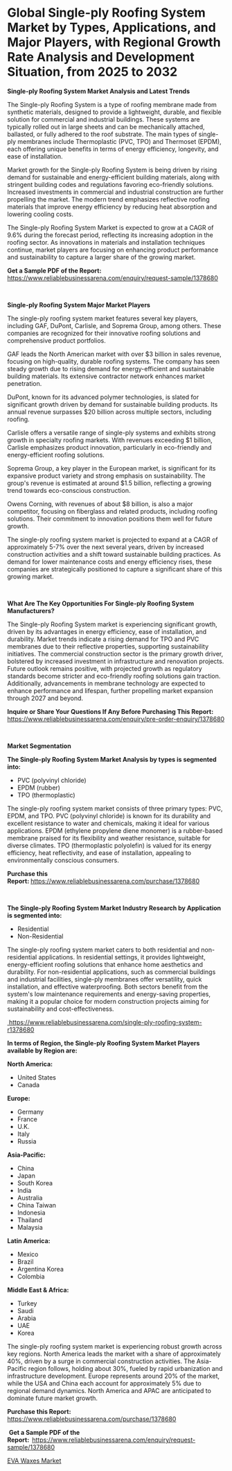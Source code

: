 <p><h1>Global Single-ply Roofing System Market by Types, Applications, and Major Players, with Regional Growth Rate Analysis and Development Situation, from 2025 to 2032</h1></p><p><strong>Single-ply Roofing System Market Analysis and Latest Trends</strong></p>
<p><p>The Single-ply Roofing System is a type of roofing membrane made from synthetic materials, designed to provide a lightweight, durable, and flexible solution for commercial and industrial buildings. These systems are typically rolled out in large sheets and can be mechanically attached, ballasted, or fully adhered to the roof substrate. The main types of single-ply membranes include Thermoplastic (PVC, TPO) and Thermoset (EPDM), each offering unique benefits in terms of energy efficiency, longevity, and ease of installation.</p><p>Market growth for the Single-ply Roofing System is being driven by rising demand for sustainable and energy-efficient building materials, along with stringent building codes and regulations favoring eco-friendly solutions. Increased investments in commercial and industrial construction are further propelling the market. The modern trend emphasizes reflective roofing materials that improve energy efficiency by reducing heat absorption and lowering cooling costs.</p><p>The Single-ply Roofing System Market is expected to grow at a CAGR of 9.6% during the forecast period, reflecting its increasing adoption in the roofing sector. As innovations in materials and installation techniques continue, market players are focusing on enhancing product performance and sustainability to capture a larger share of the growing market.</p></p>
<p><strong>Get a Sample PDF of the Report:&nbsp;</strong> <a href="https://www.reliablebusinessarena.com/enquiry/request-sample/1378680?utm_campaign=2262&utm_medium=2&utm_source=Github&utm_content=ia&utm_term=01022025&utm_id=single-ply-roofing-system">https://www.reliablebusinessarena.com/enquiry/request-sample/1378680</a></p>
<p>&nbsp;</p>
<p><strong>Single-ply Roofing System Major Market Players</strong></p>
<p><p>The single-ply roofing system market features several key players, including GAF, DuPont, Carlisle, and Soprema Group, among others. These companies are recognized for their innovative roofing solutions and comprehensive product portfolios.</p><p>GAF leads the North American market with over $3 billion in sales revenue, focusing on high-quality, durable roofing systems. The company has seen steady growth due to rising demand for energy-efficient and sustainable building materials. Its extensive contractor network enhances market penetration.</p><p>DuPont, known for its advanced polymer technologies, is slated for significant growth driven by demand for sustainable building products. Its annual revenue surpasses $20 billion across multiple sectors, including roofing.</p><p>Carlisle offers a versatile range of single-ply systems and exhibits strong growth in specialty roofing markets. With revenues exceeding $1 billion, Carlisle emphasizes product innovation, particularly in eco-friendly and energy-efficient roofing solutions. </p><p>Soprema Group, a key player in the European market, is significant for its expansive product variety and strong emphasis on sustainability. The group's revenue is estimated at around $1.5 billion, reflecting a growing trend towards eco-conscious construction.</p><p>Owens Corning, with revenues of about $8 billion, is also a major competitor, focusing on fiberglass and related products, including roofing solutions. Their commitment to innovation positions them well for future growth.</p><p>The single-ply roofing system market is projected to expand at a CAGR of approximately 5-7% over the next several years, driven by increased construction activities and a shift toward sustainable building practices. As demand for lower maintenance costs and energy efficiency rises, these companies are strategically positioned to capture a significant share of this growing market.</p></p>
<p>&nbsp;</p>
<p><strong>What Are The Key Opportunities For Single-ply Roofing System Manufacturers?</strong></p>
<p><p>The Single-ply Roofing System market is experiencing significant growth, driven by its advantages in energy efficiency, ease of installation, and durability. Market trends indicate a rising demand for TPO and PVC membranes due to their reflective properties, supporting sustainability initiatives. The commercial construction sector is the primary growth driver, bolstered by increased investment in infrastructure and renovation projects. Future outlook remains positive, with projected growth as regulatory standards become stricter and eco-friendly roofing solutions gain traction. Additionally, advancements in membrane technology are expected to enhance performance and lifespan, further propelling market expansion through 2027 and beyond.</p></p>
<p><strong>Inquire or Share Your Questions If Any Before Purchasing This Report:</strong> <a href="https://www.reliablebusinessarena.com/enquiry/pre-order-enquiry/1378680?utm_campaign=2262&utm_medium=2&utm_source=Github&utm_content=ia&utm_term=01022025&utm_id=single-ply-roofing-system">https://www.reliablebusinessarena.com/enquiry/pre-order-enquiry/1378680</a></p>
<p>&nbsp;</p>
<p><strong>Market Segmentation</strong></p>
<p><strong>The Single-ply Roofing System Market Analysis by types is segmented into:</strong></p>
<p><ul><li>PVC (polyvinyl chloride)</li><li>EPDM (rubber)</li><li>TPO (thermoplastic)</li></ul></p>
<p><p>The single-ply roofing system market consists of three primary types: PVC, EPDM, and TPO. PVC (polyvinyl chloride) is known for its durability and excellent resistance to water and chemicals, making it ideal for various applications. EPDM (ethylene propylene diene monomer) is a rubber-based membrane praised for its flexibility and weather resistance, suitable for diverse climates. TPO (thermoplastic polyolefin) is valued for its energy efficiency, heat reflectivity, and ease of installation, appealing to environmentally conscious consumers.</p></p>
<p><strong>Purchase this Report:&nbsp;</strong><a href="https://www.reliablebusinessarena.com/purchase/1378680?utm_campaign=2262&utm_medium=2&utm_source=Github&utm_content=ia&utm_term=01022025&utm_id=single-ply-roofing-system">https://www.reliablebusinessarena.com/purchase/1378680</a></p>
<p>&nbsp;</p>
<p><strong>The Single-ply Roofing System Market Industry Research by Application is segmented into:</strong></p>
<p><ul><li>Residential</li><li>Non-Residential</li></ul></p>
<p><p>The single-ply roofing system market caters to both residential and non-residential applications. In residential settings, it provides lightweight, energy-efficient roofing solutions that enhance home aesthetics and durability. For non-residential applications, such as commercial buildings and industrial facilities, single-ply membranes offer versatility, quick installation, and effective waterproofing. Both sectors benefit from the system's low maintenance requirements and energy-saving properties, making it a popular choice for modern construction projects aiming for sustainability and cost-effectiveness.</p></p>
<p><a href="https://www.reliablebusinessarena.com/single-ply-roofing-system-r1378680?utm_campaign=2262&utm_medium=2&utm_source=Github&utm_content=ia&utm_term=01022025&utm_id=single-ply-roofing-system">&nbsp;https://www.reliablebusinessarena.com/single-ply-roofing-system-r1378680</a></p>
<p><strong>In terms of Region, the Single-ply Roofing System Market Players available by Region are:</strong></p>
<p>
    <p> <strong> North America: </strong>
        <ul>
            <li>United States</li>
            <li>Canada</li>
        </ul>
        </p> 
    <p> <strong> Europe: </strong>
        <ul>
            <li>Germany</li>
            <li>France</li>
            <li>U.K.</li>
            <li>Italy</li>
            <li>Russia</li>
        </ul>
        </p> 
    <p> <strong> Asia-Pacific: </strong>
        <ul>
            <li>China</li>
            <li>Japan</li>
            <li>South Korea</li>
            <li>India</li>
            <li>Australia</li>
            <li>China Taiwan</li>
            <li>Indonesia</li>
            <li>Thailand</li>
            <li>Malaysia</li>
        </ul>
        </p> 
    <p> <strong> Latin America: </strong>
        <ul>
            <li>Mexico</li>
            <li>Brazil</li>
            <li>Argentina Korea</li>
            <li>Colombia</li>
        </ul>
        </p> 
    <p> <strong> Middle East & Africa: </strong>
        <ul>
            <li>Turkey</li>
            <li>Saudi</li>
            <li>Arabia</li>
            <li>UAE</li>
            <li>Korea</li>
        </ul>
    </p>
    </p>
<p><p>The single-ply roofing system market is experiencing robust growth across key regions. North America leads the market with a share of approximately 40%, driven by a surge in commercial construction activities. The Asia-Pacific region follows, holding about 30%, fueled by rapid urbanization and infrastructure development. Europe represents around 20% of the market, while the USA and China each account for approximately 5% due to regional demand dynamics. North America and APAC are anticipated to dominate future market growth.</p></p>
<p><strong>Purchase this Report: </strong><a href="https://www.reliablebusinessarena.com/purchase/1378680?utm_campaign=2262&utm_medium=2&utm_source=Github&utm_content=ia&utm_term=01022025&utm_id=single-ply-roofing-system">https://www.reliablebusinessarena.com/purchase/1378680</a></p>
<p>&nbsp;<strong>Get a Sample PDF of the Report:&nbsp;&nbsp;</strong><a href="https://www.reliablebusinessarena.com/enquiry/request-sample/1378680?utm_campaign=2262&utm_medium=2&utm_source=Github&utm_content=ia&utm_term=01022025&utm_id=single-ply-roofing-system">https://www.reliablebusinessarena.com/enquiry/request-sample/1378680</a></p>
<p><strong></strong></p>
<p><p><a href="https://github.com/leopardmicheal7019/Market-Research-Report-List-1/blob/main/eva-waxes-market.md?utm_campaign=2262&utm_medium=2&utm_source=Github&utm_content=ia&utm_term=01022025&utm_id=single-ply-roofing-system">EVA Waxes Market</a></p></p>